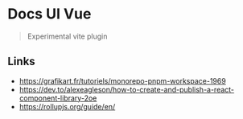# Docs UI Vue

> Experimental vite plugin

## Links

- <https://grafikart.fr/tutoriels/monorepo-pnpm-workspace-1969>
- <https://dev.to/alexeagleson/how-to-create-and-publish-a-react-component-library-2oe>
- <https://rollupjs.org/guide/en/>
